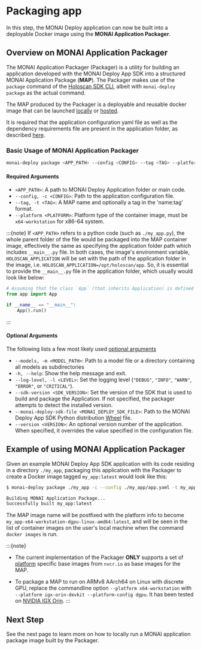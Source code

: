 # Packaging app

In this step, the MONAI Deploy application can now be built into a deployable Docker image using the **MONAI Application Packager**.

## Overview on MONAI Application Packager

The MONAI Application Packager (Packager) is a utility for building an application developed with the MONAI Deploy App SDK into a structured MONAI Application Package (**MAP**). The Packager makes use of the `package` command of the [Holoscan SDK CLI](https://docs.nvidia.com/holoscan/sdk-user-guide/cli/cli.html), albeit with `monai-deploy package` as the actual command.

The MAP produced by the Packager is a deployable and reusable docker image that can be launched [locally](./executing_packaged_app_locally) or [hosted](./deploying_and_hosting_map).

It is required that the application configuration yaml file as well as the dependency requirements file are present in the application folder, as described [here](./creating_application_class).

### Basic Usage of MONAI Application Packager

```bash
monai-deploy package <APP_PATH> --config <CONFIG> --tag <TAG> --platform <x64-workstation> [--models <MODEL_PATH>] [--log-level <LEVEL>] [-h]
```

#### Required Arguments

* `<APP_PATH>`: A path to MONAI Deploy Application folder or main code.
* `--config, -c <CONFIG>`: Path to the application configuration file.
* `--tag, -t <TAG>`: A MAP name and optionally a tag in the 'name:tag' format.
* `--platform <PLATFORM>`: Platform type of the container image, must be `x64-workstation` for x86-64 system.

:::{note}
If `<APP_PATH>` refers to a python code (such as `./my_app.py`), the whole parent folder of the file would be packaged into the MAP container image, effectively the same as specifying the application folder path which includes `__main__.py` file. In both cases, the image's environment variable, `HOLOSCAN_APPLICATION` will be set with the path of the application folder in the image, i.e. `HOLOSCAN_APPLICATION=/opt/holoscan/app`. So, it is essential to provide the `__main__.py` file in the application folder, which usually would look like below:

   ```python
   # Assuming that the class `App` (that inherits Application) is defined in `app.py`.
   from app import App

   if __name__ == "__main__":
       App().run()
   ```

:::

#### Optional Arguments

The following lists a few most likely used [optional arguments](https://docs.nvidia.com/holoscan/sdk-user-guide/cli/package.html)

* `--models, -m <MODEL_PATH>`: Path to a model file or a directory containing all models as subdirectories
* `-h, --help`: Show the help message and exit.
* `--log-level, -l <LEVEL>`: Set the logging level (`"DEBUG"`, `"INFO"`, `"WARN"`, `"ERROR"`, or `"CRITICAL"`).
* `--sdk-version <SDK_VERSION>`: Set the version of the SDK that is used to build and package the Application. If not specified, the packager attempts to detect the installed version.
* `--monai-deploy-sdk-file <MONAI_DEPLOY_SDK_FILE>`: Path to the MONAI Deploy App SDK Python distribution [Wheel](https://peps.python.org/pep-0427) file.
* `--version <VERSION>`: An optional version number of the application. When specified, it overrides the value specified in the configuration file.



## Example of using MONAI Application Packager

Given an example MONAI Deploy App SDK application with its code residing in a directory `./my_app`, packaging this application with the Packager to create a Docker image tagged `my_app:latest` would look like this:

```bash
$ monai-deploy package ./my_app -c --config ./my_app/app.yaml -t my_app:latest --models ./model.ts --platform x64-workstation

Building MONAI Application Package...
Successfully built my_app:latest
```

The MAP image name will be postfixed with the platform info to become `my_app-x64-workstation-dgpu-linux-amd64:latest`, and will be seen in the list of container images on the user's local machine when the command `docker images` is run.

:::{note}
* The current implementation of the Packager **ONLY** supports a set of [platform](https://docs.nvidia.com/holoscan/sdk-user-guide/cli/package.html#platform-platform) specific base images from `nvcr.io` as base images for the MAP.

* To package a MAP to run on ARMv8 AArch64 on Linux with discrete GPU, replace the commandline option `--platform x64-workstation` with `--platform igx-orin-devkit --platform-config dgpu`. It has been tested on [NVIDIA IGX Orin](https://www.nvidia.com/en-us/edge-computing/products/igx/).
:::

## Next Step

See the next page to learn more on how to locally run a MONAI application package image built by the Packager.